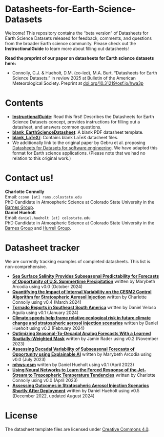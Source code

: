 # Datasheets-for-Earth-Science-Datasets
Welcome! This repository contains the “beta version” of Datasheets for Earth Science Datasets released for feedback, comments, and questions from the broader Earth science community. Please check out the **InstructionalGuide** to learn more about filling out datasheets!

**Read the preprint of our paper on datasheets for Earth science datasets here:**
* Connolly, C.J. & Hueholt, D.M. (co-led), M.A. Burt. “Datasheets for Earth Science Datasets.” in review 2025 at Bulletin of the American Meteorological Society. Preprint at [doi.org/10.31219/osf.io/hwa3p](https://doi.org/10.31219/osf.io/hwa3p)

# Contents
* [**InstructionalGuide**](https://github.com/dmhuehol/Datasheets-for-Earth-Science-Datasets/blob/main/InstructionalGuide.pdf): Read this first! Describes the Datasheets for Earth Science Datasets concept, provides instructions for filling out a datasheet, and answers common questions.
* [**blank_EarthScienceDatasheet**](https://github.com/dmhuehol/Datasheets-for-Earth-Science-Datasets/blob/main/blank_EarthScienceDatasheet.pdf): A blank PDF datasheet template.
* [**blank_LaTeX/**](https://github.com/dmhuehol/Datasheets-for-Earth-Science-Datasets/tree/main/blank_LaTeX): Contains blank LaTeX datasheet files.
* We additionally link to the original paper by Gebru et al. proposing [Datasheets for Datasets for software engineering](https://cacm.acm.org/magazines/2021/12/256932-datasheets-for-datasets/abstract). We have adapted this format for Earth science applications. (Please note that we had no relation to this original work.)

# Contact us! 
**Charlotte Connolly**  
Email: `cconn [at] rams.colostate.edu`  
PhD Candidate in Atmospheric Science at Colorado State University in the [Barnes Group](https://barnes.atmos.colostate.edu/).  
**Daniel Hueholt**  
Email: `daniel.hueholt [at] colostate.edu`  
PhD Candidate in Atmospheric Science at Colorado State University in the [Barnes Group](https://barnes.atmos.colostate.edu/) and [Hurrell Group](https://sites.google.com/rams.colostate.edu/hurrellgroup/home).

# Datasheet tracker
We are currently tracking examples of completed datasheets. This list is non-comprehensive.
* [**Sea Surface Salinity Provides Subseasonal Predictability for Forecasts of Opportunity of U.S. Summertime Precipitation**](https://github.com/mbarcodia/paper_salinity_s2s_predictor) written by Marybeth Arcodia using v0.0 (October 2024)
* [**Quantifying the Impact of Internal Variability on the CESM2 Control Algorithm for Stratospheric Aerosol Injection**](https://doi.org/10.5281/zenodo.10914568) written by Charlotte Connolly using v0.4 (March 2024)
* [**Tornado Reports in Southeast South America**](https://doi.org/10.5281/zenodo.10476311) written by Daniel Veloso Águila using v0.1 (January 2024)
* [**Climate speeds help frame relative ecological risk in future climate change and stratospheric aerosol injection scenarios**](https://doi.org/10.17605/OSF.IO/Z37ES) written by Daniel Hueholt using v0.2 (February 2024)
* [**Optimizing Seasonal-To-Decadal Analog Forecasts With a Learned Spatially-Weighted Mask**](https://doi.org/10.5281/zenodo.10386637) written by Jamin Rader using v0.2 (November 2023)
* [**Assessing Decadal Variability of Subseasonal Forecasts of Opportunity using Explainable AI**](https://github.com/mbarcodia/ERC23_paper_code/blob/main/ERC23_datasheet4datascientist.pdf) written by Marybeth Arcodia using v0.0 (July 2023)
* [**mhws-esm**](https://github.com/dmhuehol/mhws-esm/blob/main/Hueholt_DatasheetforMHWsARISE15_20230423.pdf) written by Daniel Hueholt using v0.1 (April 2023)
* [**Using Neural Networks to Learn the Forced Response of the Jet-Stream to Tropospheric Temperature Tendencies**](https://doi.org/10.5281/zenodo.7796265) written by Charlotte Connolly using v0.0 (April 2023)
* [**Assessing Outcomes in Stratospheric Aerosol Injection Scenarios Shortly After Deployment**](https://doi.org/10.17605/OSF.IO/5A2ZF) written by Daniel Hueholt using v0.5 (December 2022, updated August 2024)

# License
The datasheet template files are licensed under [Creative Commons 4.0](https://creativecommons.org/licenses/by/4.0/legalcode).
